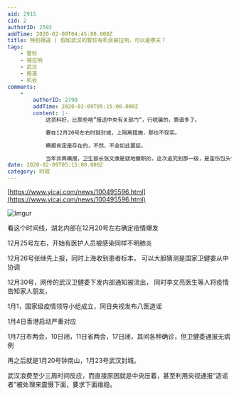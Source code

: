 ```yaml
---
aid: 2915
cid: 2
authorID: 2592
addTime: 2020-02-09T04:45:00.000Z
title: 特别报道 | 假如武汉的警铃有机会被拉响，可以是哪天？
tags:
    - 警铃
    - 被拉响
    - 武汉
    - 报道
    - 机会
comments:
    -
        authorID: 2790
        addTime: 2020-02-09T05:15:00.000Z
        content: |-
            这资料好，比那些啥”报送中央有关部门“，行唬骗的，靠谱多了。

            要在12月20号左右时就封城，上隔离措施，那也不现实。

            瞒报肯定是存在的，不然，不会如此蔓延。

            当年非典瞒报，卫生部长张文康是就地撤职的，这次追究到那一级，是蛮伤包头包脑的。
date: 2020-02-09T05:15:00.000Z
category: 时政
---
```


[https://www.yicai.com/news/100495596.html](https://www.yicai.com/news/100495596.html)

![Imgur](https://i.imgur.com/SmIBGHr.jpg)

看这个时间线，湖北内部在12月20号左右确定疫情爆发

12月25号左右，开始有医护人员被感染同样不明肺炎

12月26号张继先上报，同时上海收到患者标本， 可以大胆猜测是国家卫健委从中协调

12月30号，网传的武汉卫健委下发内部通知被流出， 同时李文亮医生等人将疫情告知家人朋友，

1月1，国家级疫情领导小组成立，同日央视发布八医造谣

1月4日香港启动严重对应

1月7日市两会，10日闭，11日省两会，17日闭，其间各种确诊，但卫健委通报无病例

再之后就是1月20号钟南山，1月23号武汉封城。

武汉浪费至少三周时间反应，而直接原因就是中央压着，甚至利用央视通报“造谣者”被处理来震慑下面，要求下面维稳。
